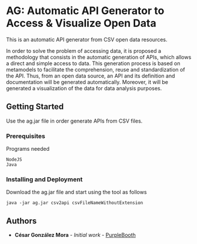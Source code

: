 # AG: Automatic API Generator to Access & Visualize Open Data

This is an automatic API generator from CSV open data resources.

In order to solve the problem of accessing data, it is proposed a methodology that consists in the automatic generation of APIs, which allows a direct and simple access to data. This generation process is based on metamodels to facilitate the comprehension, reuse and standardization of the API. Thus, from an open data source, an API and its definition and documentation will be generated automatically. Moreover, it will be generated a visualization of the data for data analysis purposes.

## Getting Started

Use the ag.jar file in order generate APIs from CSV files.

### Prerequisites

Programs needed

```
NodeJS
Java
```

### Installing and Deployment

Download the ag.jar file and start using the tool as follows


```
java -jar ag.jar csv2api csvFileNameWithoutExtension
```



## Authors

* **César González Mora** - *Initial work* - [PurpleBooth](https://github.com/cgmora12)
